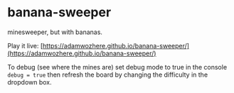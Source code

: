 # banana-sweeper

minesweeper, but with bananas.

Play it live: [https://adamwozhere.github.io/banana-sweeper/](https://adamwozhere.github.io/banana-sweeper/)

To debug (see where the mines are) set debug mode to true in the console `debug = true` then refresh the board by changing the difficulty in the dropdown box.
